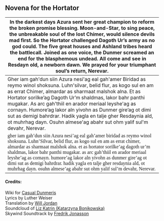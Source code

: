 <style>
@font-face {
    font-family: Daedric;
    src: url('../assets/fonts/ttf/Daedric.ttf') format('truetype');
    font-weight: medium;
    font-style: normal;
}
</style>

## Novena for the Hortator

|In the darkest days Azura sent her great champion to reform the broken promise blessing. Moon-and-Star, to sing peace, the unbreakable soul of the lost Chimer, would silence devils mad first. So the Hortator challenged Dagoth Ur’s army as no god could. The five great houses and Ashland tribes heard the battlecall. Joined as one voice, the Dunmer screamed an end for the blasphemous undead. All come and see in Resdayn old, a newborn dawn. We prayed for your triumphant soul’s return, Nerevar.|
|---|
|Gher iam gah'dun siin Azura nesi'ag eal gah'amer Biridad as reymo winol shoksuna. Luhn'silvar, belid flur, as kogo sul en am as errat Chimer, almardar as sharmaat malshok alna. Et as Hortator sorilke’ag Dagoth Ur’m shaldmas, lakor bahr panthi mugakar. As arc gah'thiil en arador meriaal leyshe'ag as cornayn. Humore’ag lakor aln yivohn as Dunmer gire’ag ot dimi sut as demigi bahrdrar. Hadik yagla en talje gher Resdaynia ald, ot muhrhag dayn. Osuhn almese'ag abahr sut ohm yalif sul'm devahr, Nerevar.|
|<span style="font-family:Daedric">gher iam gah’dun siin Azura nesi’ag eal gah’amer biridad as reymo winol shoksuna. Luhn’Silvar, belid flur, as kogo sul en am as errat chimer, almardar as sharmaat malshok alna. et as hortator sorilke’ag dagoth ur’m shaldmas, lakor bahr panthi mugakar. as arc gah’thiil en arador meriaal leyshe’ag as cornayn. humore’ag lakor aln yivohn as dunmer gire’ag ot dimi sut as demigi bahrdrar. hadik yagla en talje gher resdaynia ald, ot muhrhag dayn. osuhn almese’ag abahr sut ohm yalif sul’m devahr, Nerevar.</span>|

#### Credits:
Wiki for [Casual Dunmeris](https://casualscrolls.fandom.com/wiki/Dunmeri_language)\
Lyrics by Luther Weiser\
Translation by [Will Jordan](https://soundcloud.com/smitehammer)\
Soundcloud of [Liz Katrin \(Katarzyna Bonikowska\)](https://soundcloud.com/liz-katrin/hortator-skywind)\
Skywind Soundtrack by [Fredrik Jonasson](https://jonassonfredrik.bandcamp.com)
